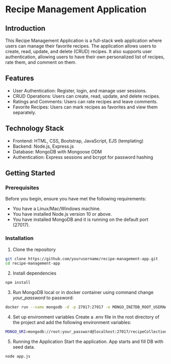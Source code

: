 # Recipe Management Application

## Introduction
This Recipe Management Application is a full-stack web application where users can manage their favorite recipes. The application allows users to create, read, update, and delete (CRUD) recipes. It also supports user authentication, allowing users to have their own personalized list of recipes, rate them, and comment on them.

## Features
- User Authentication: Register, login, and manage user sessions.
- CRUD Operations: Users can create, read, update, and delete recipes.
- Ratings and Comments: Users can rate recipes and leave comments.
- Favorite Recipes: Users can mark recipes as favorites and view them separately.

## Technology Stack
- Frontend: HTML, CSS, Bootstrap, JavaScript, EJS (templating)
- Backend: Node.js, Express.js
- Database: MongoDB with Mongoose ODM
- Authentication: Express sessions and bcrypt for password hashing

## Getting Started
### Prerequisites
Before you begin, ensure you have met the following requirements:
- You have a Linux/Mac/Windows machine.
- You have installed Node.js version 10 or above.
- You have installed MongoDB and it is running on the default port (27017).

### Installation
1. Clone the repository
```bash
git clone https://github.com/yourusername/recipe-management-app.git
cd recipe-management-app
```
2. Install dependencies
```bash
npm install
```
3. Run MongoDB local or in docker container using command change *your_password* to password:
```bash
docker run --name mongodb -d -p 27017:27017 -e MONGO_INITDB_ROOT_USERNAME=root -e MONGO_INITDB_ROOT_PASSWORD=your_password mongo
```
4. Set up environment variables Create a .env file in the root directory of the project and add the following environment variables:
```bash
MONGO_URI=mongodb://root:your_password@localhost:27017/recipeCollection
```
5. Running the Application Start the application. App starts and fill DB with seed data.
```bash
node app.js
```
